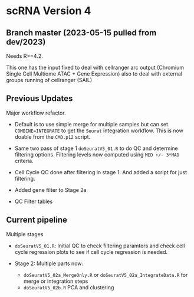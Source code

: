 # scRNA Version 4

## Branch master (2023-05-15 pulled from dev/2023)

Needs R>=4.2.

This one has the input fixed to deal with cellranger arc output (Chromium Single Cell Multiome ATAC + Gene Expression) also to deal with external groups running of cellranger (SAIL)

## Previous Updates

Major workflow refactor.

- Default is to use simple merge for multiple samples but can set `COMBINE=INTEGRATE` to get the `Seurat` integration workflow. This is now doable from the `CMD.p12` script.

- Same two pass of stage 1 `doSeuratV5_01.R` to do QC and determine filtering options. Filtering levels now computed using `MED +/- 3*MAD` criteria.

- Cell Cycle QC done after filtering in stage 1. And added a script for just filtering.

- Added gene filter to Stage 2a

- QC Filter tables

## Current pipeline

Multiple stages

- `doSeuratV5_01.R`: Initial QC to check filtering paramters and check cell cycle regression plots to see if cell cycle regression is needed.

- Stage 2: Multiple parts now:

    - `doSeuratV5_02a_MergeOnly.R` or `doSeuratV5_02a_IntegrateData.R` for merge or integration steps
    - `doSeuratV5_02b.R` PCA and clustering
